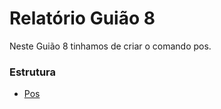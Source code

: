 # Relatório Guião 8

Neste Guião 8 tinhamos de criar o comando pos.

### Estrutura
- [Pos](https://github.com/andreubita/li2-201920/blob/master/relatorios/guiao8/pos.md)